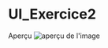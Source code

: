 # UI_Exercice2
Aperçu
![aperçu de l'image](https://cdn.discordapp.com/attachments/568909736528052290/976788878830743562/Screenshot_2022-05-19-12-09-50-851_host.exp.exponent.jpg)
